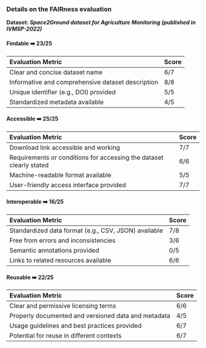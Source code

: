 ### Details on the FAIRness evaluation

**Dataset: _Space2Ground dataset for Agriculture Monitoring (published in IVMSP-2022)_**

#### Findable ➡️ 23/25
| Evaluation Metric | Score |
| :---------------- | :---- |
| Clear and concise dataset name | 6/7 |
| Informative and comprehensive dataset description | 8/8 |
| Unique identifier (e.g., DOI) provided | 5/5 |
| Standardized metadata available | 4/5 |

#### Accessible ➡️ 25/25
| Evaluation Metric | Score |
| :---------------- | :---- |
| Download link accessible and working | 7/7 |
| Requirements or conditions for accessing the dataset clearly stated | 6/6 |
| Machine-readable format available | 5/5 |
| User-friendly access interface provided | 7/7 |

#### Interoperable ➡️ 16/25
| Evaluation Metric | Score |
| :---------------- | :---- |
| Standardized data format (e.g., CSV, JSON) available | 7/8 |
| Free from errors and inconsistencies | 3/6 |
| Semantic annotations provided | 0/5 |
| Links to related resources available | 6/6 |

#### Reusable ➡️ 22/25
| Evaluation Metric | Score |
| :---------------- | :---- |
| Clear and permissive licensing terms | 6/6 |
| Properly documented and versioned data and metadata | 4/5 |
| Usage guidelines and best practices provided | 6/7 |
| Potential for reuse in different contexts | 6/7 |
